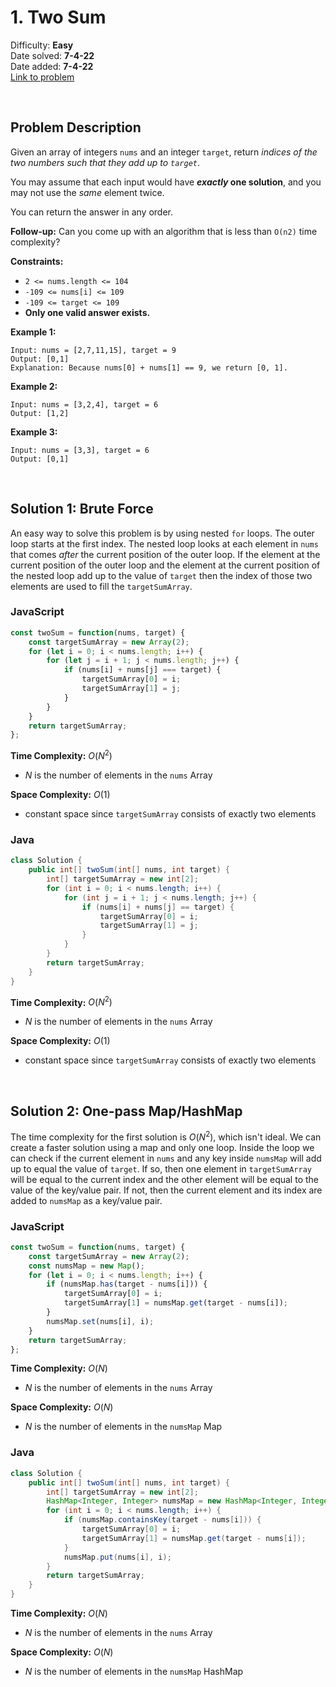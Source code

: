 # 1. Two Sum

Difficulty: **Easy**  
Date solved: **7-4-22**  
Date added: **7-4-22**  
[Link to problem](https://leetcode.com/problems/two-sum/solution/)

<br>

## Problem Description

Given an array of integers `nums` and an integer `target`, return *indices of the two numbers such that they add up to `target`*.

You may assume that each input would have ***exactly* one solution**, and you may not use the *same* element twice.

You can return the answer in any order.

**Follow-up:** Can you come up with an algorithm that is less than `O(n2)` time complexity?

**Constraints:**

- `2 <= nums.length <= 104`
- `-109 <= nums[i] <= 109`
- `-109 <= target <= 109`
- **Only one valid answer exists.**

**Example 1:**

```
Input: nums = [2,7,11,15], target = 9
Output: [0,1]
Explanation: Because nums[0] + nums[1] == 9, we return [0, 1].
```

**Example 2:**

```
Input: nums = [3,2,4], target = 6
Output: [1,2]
```

**Example 3:**

```
Input: nums = [3,3], target = 6
Output: [0,1]
```

<br>

## Solution 1: Brute Force

An easy way to solve this problem is by using nested `for` loops. The outer loop starts at the first index. The nested loop looks at each element in `nums` that comes *after* the current position of the outer loop. If the element at the current position of the outer loop and the element at the current position of the nested loop add up to the value of `target` then the index of those two elements are used to fill the `targetSumArray`.  

### **JavaScript**

```js
const twoSum = function(nums, target) {
    const targetSumArray = new Array(2);
    for (let i = 0; i < nums.length; i++) {
        for (let j = i + 1; j < nums.length; j++) {
            if (nums[i] + nums[j] === target) {
                targetSumArray[0] = i;
                targetSumArray[1] = j;                
            }
        }
    }
    return targetSumArray;
};

```

**Time Complexity:** $O(N^2)$
- $N$ is the number of elements in the `nums` Array

**Space Complexity:** $O(1)$
- constant space since `targetSumArray` consists of exactly two elements

### **Java**

```java
class Solution {
    public int[] twoSum(int[] nums, int target) {
        int[] targetSumArray = new int[2];
        for (int i = 0; i < nums.length; i++) {
            for (int j = i + 1; j < nums.length; j++) {
                if (nums[i] + nums[j] == target) {
                    targetSumArray[0] = i;
                    targetSumArray[1] = j;                    
                }
            }
        }
        return targetSumArray;
    }
}
```

**Time Complexity:** $O(N^2)$
- $N$ is the number of elements in the `nums` Array

**Space Complexity:** $O(1)$
- constant space since `targetSumArray` consists of exactly two elements

<br>

## Solution 2: One-pass Map/HashMap

The time complexity for the first solution is $O(N^2)$, which isn't ideal. We can create a faster solution using a map and only one loop. Inside the loop we can check if the current element in `nums` and any key inside `numsMap` will add up to equal the value of `target`. If so, then one element in `targetSumArray` will be equal to the current index and the other element will be equal to the value of the key/value pair. If not, then the current element and its index are added to `numsMap` as a key/value pair.    

### **JavaScript**

```js
const twoSum = function(nums, target) {
    const targetSumArray = new Array(2);
    const numsMap = new Map();
    for (let i = 0; i < nums.length; i++) {
        if (numsMap.has(target - nums[i])) {
            targetSumArray[0] = i;
            targetSumArray[1] = numsMap.get(target - nums[i]);
        }
        numsMap.set(nums[i], i);
    }
    return targetSumArray;
};

```

**Time Complexity:** $O(N)$
- $N$ is the number of elements in the `nums` Array

**Space Complexity:** $O(N)$
- $N$ is the number of elements in the `numsMap` Map

### **Java**

```java
class Solution {
    public int[] twoSum(int[] nums, int target) {
        int[] targetSumArray = new int[2];
        HashMap<Integer, Integer> numsMap = new HashMap<Integer, Integer>();
        for (int i = 0; i < nums.length; i++) {
            if (numsMap.containsKey(target - nums[i])) {
                targetSumArray[0] = i;
                targetSumArray[1] = numsMap.get(target - nums[i]);
            }
            numsMap.put(nums[i], i);
        }
        return targetSumArray;
    }
}
```

**Time Complexity:** $O(N)$
- $N$ is the number of elements in the `nums` Array

**Space Complexity:** $O(N)$
- $N$ is the number of elements in the `numsMap` HashMap